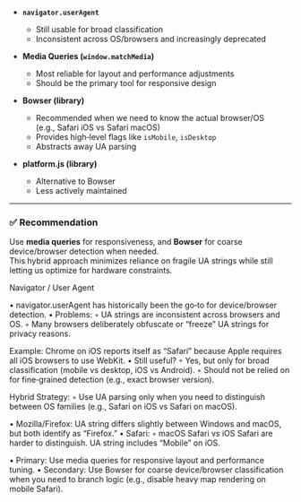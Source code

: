
- **`navigator.userAgent`**
  - Still usable for broad classification
  - Inconsistent across OS/browsers and increasingly deprecated

- **Media Queries (`window.matchMedia`)**
  - Most reliable for layout and performance adjustments
  - Should be the primary tool for responsive design

- **Bowser (library)**
  - Recommended when we need to know the actual browser/OS  
    (e.g., Safari iOS vs Safari macOS)
  - Provides high‑level flags like `isMobile`, `isDesktop`
  - Abstracts away UA parsing

- **platform.js (library)**
  - Alternative to Bowser
  - Less actively maintained

---

### ✅ Recommendation
Use **media queries** for responsiveness, and **Bowser** for coarse device/browser detection when needed.  
This hybrid approach minimizes reliance on fragile UA strings while still letting us optimize for hardware constraints.


Navigator / User Agent

•  navigator.userAgent has historically been the go‑to for device/browser detection.
•  Problems:
  ⁠◦  UA strings are inconsistent across browsers and OS.
  ⁠◦  Many browsers deliberately obfuscate or “freeze” UA strings for privacy reasons.
  

Example: Chrome on iOS reports itself as “Safari” because Apple requires all iOS browsers to use WebKit.
•  Still useful?
  ⁠◦  Yes, but only for broad classification (mobile vs desktop, iOS vs Android).
  ⁠◦  Should not be relied on for fine‑grained detection (e.g., exact browser version).

Hybrid Strategy:
  ⁠◦  Use UA parsing only when you need to distinguish between OS families (e.g., Safari on iOS vs Safari on macOS).


•  Mozilla/Firefox: UA string differs slightly between Windows and macOS, but both identify as “Firefox.”
•  Safari:
◦  macOS Safari vs iOS Safari are harder to distinguish. UA string includes “Mobile” on iOS.


•  Primary: Use media queries for responsive layout and performance tuning.
•  Secondary: Use Bowser for coarse device/browser classification when you need to branch logic (e.g., disable heavy map rendering on mobile Safari).
